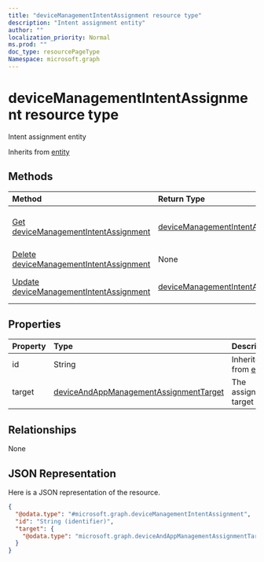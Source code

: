 ```yaml
---
title: "deviceManagementIntentAssignment resource type"
description: "Intent assignment entity"
author: ""
localization_priority: Normal
ms.prod: ""
doc_type: resourcePageType
Namespace: microsoft.graph
---
```



# deviceManagementIntentAssignment resource type

Intent assignment entity


Inherits from [entity](../resources/entity.md)

## Methods
|Method|Return Type|Description|
|:---|:---|:---|
|[Get deviceManagementIntentAssignment](../api/devicemanagementintentassignment-get.md)|[deviceManagementIntentAssignment](../resources/deviceManagementIntentAssignment.md)|Read properties and relationships of the [deviceManagementIntentAssignment](../resources/devicemanagementintentassignment.md) object.|
|[Delete deviceManagementIntentAssignment](../api/devicemanagementintentassignment-delete.md)|None|Deletes a [deviceManagementIntentAssignment](../resources/devicemanagementintentassignment.md).|
|[Update deviceManagementIntentAssignment](../api/devicemanagementintentassignment-update.md)|[deviceManagementIntentAssignment](../resources/deviceManagementIntentAssignment.md)|Update the properties of a [deviceManagementIntentAssignment](../resources/devicemanagementintentassignment.md) object.|

## Properties
|Property|Type|Description|
|:---|:---|:---|
|id|String| Inherited from [entity](../resources/entity.md)|
|target|[deviceAndAppManagementAssignmentTarget](../resources/intune-apps-deviceAndAppManagementAssignmentTarget.md)|The assignment target|

## Relationships
None

## JSON Representation
Here is a JSON representation of the resource.
<!-- {
  "blockType": "resource",
  "keyProperty": "id",
  "@odata.type": "microsoft.graph.deviceManagementIntentAssignment",
  "baseType": "microsoft.graph.entity",
  "openType": false
}
-->
``` json
{
  "@odata.type": "#microsoft.graph.deviceManagementIntentAssignment",
  "id": "String (identifier)",
  "target": {
    "@odata.type": "microsoft.graph.deviceAndAppManagementAssignmentTarget"
  }
}
```

